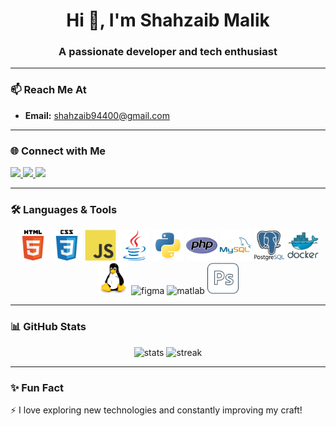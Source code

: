 <h1 align="center">Hi 👋, I'm Shahzaib Malik</h1>
<h3 align="center">A passionate developer and tech enthusiast</h3>

---

### 📫 Reach Me At
- **Email:** shahzaib94400@gmail.com  

---

### 🌐 Connect with Me
<p align="left">
  <a href="mailto:shahzaib94400@gmail.com" target="_blank">
    <img src="https://img.shields.io/badge/Email-D14836?style=for-the-badge&logo=gmail&logoColor=white"/>
  </a>
  <a href="https://www.linkedin.com" target="_blank">
    <img src="https://img.shields.io/badge/LinkedIn-0077B5?style=for-the-badge&logo=linkedin&logoColor=white"/>
  </a>
  <a href="https://twitter.com" target="_blank">
    <img src="https://img.shields.io/badge/Twitter-1DA1F2?style=for-the-badge&logo=twitter&logoColor=white"/>
  </a>
</p>

---

### 🛠️ Languages & Tools
<p align="center">
  <img src="https://raw.githubusercontent.com/devicons/devicon/master/icons/html5/html5-original-wordmark.svg" alt="html5" width="50"/>
  <img src="https://raw.githubusercontent.com/devicons/devicon/master/icons/css3/css3-original-wordmark.svg" alt="css3" width="50"/>
  <img src="https://raw.githubusercontent.com/devicons/devicon/master/icons/javascript/javascript-original.svg" alt="javascript" width="50"/>
  <img src="https://raw.githubusercontent.com/devicons/devicon/master/icons/java/java-original.svg" alt="java" width="50"/>
  <img src="https://raw.githubusercontent.com/devicons/devicon/master/icons/python/python-original.svg" alt="python" width="50"/>
  <img src="https://raw.githubusercontent.com/devicons/devicon/master/icons/php/php-original.svg" alt="php" width="50"/>
  <img src="https://raw.githubusercontent.com/devicons/devicon/master/icons/mysql/mysql-original-wordmark.svg" alt="mysql" width="50"/>
  <img src="https://raw.githubusercontent.com/devicons/devicon/master/icons/postgresql/postgresql-original-wordmark.svg" alt="postgresql" width="50"/>
  <img src="https://raw.githubusercontent.com/devicons/devicon/master/icons/docker/docker-original-wordmark.svg" alt="docker" width="50"/>
  <img src="https://raw.githubusercontent.com/devicons/devicon/master/icons/linux/linux-original.svg" alt="linux" width="50"/>
  <img src="https://www.vectorlogo.zone/logos/figma/figma-icon.svg" alt="figma" width="50"/>
  <img src="https://upload.wikimedia.org/wikipedia/commons/2/21/Matlab_Logo.png" alt="matlab" width="50"/>
  <img src="https://raw.githubusercontent.com/devicons/devicon/master/icons/photoshop/photoshop-line.svg" alt="photoshop" width="50"/>
</p>

---

### 📊 GitHub Stats
<p align="center">
  <img src="https://github-readme-stats.vercel.app/api?username=malik94400&show_icons=true&theme=radical" alt="stats" height="150"/>
  <img src="https://github-readme-streak-stats.herokuapp.com/?user=malik94400&theme=radical" alt="streak" height="150"/>
</p>

---

### ✨ Fun Fact
⚡ I love exploring new technologies and constantly improving my craft!
